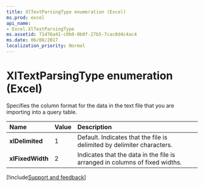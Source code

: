 ```yaml
---
title: XlTextParsingType enumeration (Excel)
ms.prod: excel
api_name:
- Excel.XlTextParsingType
ms.assetid: 71d76a41-c0b0-0b0f-27b5-7cac0d4c4ac4
ms.date: 06/08/2017
localization_priority: Normal
---
```



# XlTextParsingType enumeration (Excel)

Specifies the column format for the data in the text file that you are importing into a query table.



|Name|Value|Description|
|:-----|:-----|:-----|
| **xlDelimited**|1|Default. Indicates that the file is delimited by delimiter characters.|
| **xlFixedWidth**|2|Indicates that the data in the file is arranged in columns of fixed widths.|

[!include[Support and feedback](~/includes/feedback-boilerplate.md)]
